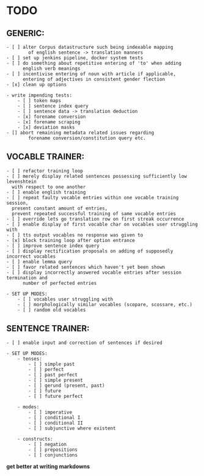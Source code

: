 # TODO

## GENERIC:
    - [ ] alter Corpus datastructure such being indexable mapping 
            of english sentence -> translation manners
    - [ ] set up jenkins pipeline, docker system tests
    - [ ] do something about repetitive entering of 'to' when adding 
          english verb meanings
    - [ ] incentivise entering of noun with article if applicable,
          entering of adjectives in consistent gender flection
    - [x] clean up options

    - write impending tests:
        - [ ] token maps
        - [ ] sentence index query
        - [ ] sentence data -> translation deduction
        - [x] forename conversion
        - [x] forename scraping
        - [x] deviation masks
    - [] abort remaining metadata related issues regarding
            forename conversion/constitution query etc.
   
## VOCABLE TRAINER:
    - [ ] refactor training loop
    - [ ] merely display related sentences possessing sufficiently low levenshtein 
      with respect to one another
    - [ ] enable english training
    - [ ] repeat faulty vocable entries within one vocable training session,
      present constant amount of entries, 
      prevent repeated successful training of same vocable entries
    - [ ] override lets go translation row on first streak occurrence
    - [ ] enable display of first vocable char on vocables user struggling with
    - [ ] tts output vocables no response was given to
    - [x] block training loop after option entrance
    - [ ] improve sentence index query
    - [ ] display rectification proposals on adding of supposedly incorrect vocables
    - [ ] enable lemma query
    - [ ] favor related sentences which haven't yet been shown
    - [ ] display incorrectly answered vocable entries after session termination and 
          number of perfected entries 
    
    - SET UP MODES:
        - [ ] vocables user struggling with
        - [ ] morphologically similar vocables (scopare, scossare, etc.)
        - [ ] random old vocables

## SENTENCE TRAINER:
    - [ ] enable input and correction of sentences if desired  

    - SET UP MODES:
        - tenses:
            - [ ] simple past
            - [ ] perfect
            - [ ] past perfect
            - [ ] simple present
            - [ ] gerund (present, past)
            - [ ] future
            - [ ] future perfect
            
        - modes:
            - [ ] imperative
            - [ ] conditional I
            - [ ] conditional II
            - [ ] subjunctive where existent
            
        - constructs:
            - [ ] negation
            - [ ] prepositions
            - [ ] conjunctions
        
__get better at writing markdowns__